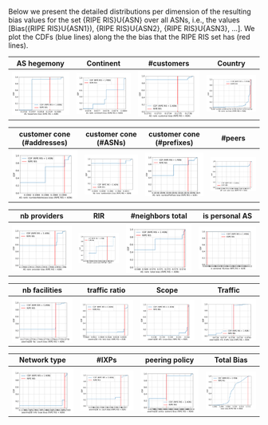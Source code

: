 Below we present the detailed distributions per dimension of the resulting bias values for the set {RIPE RIS}U{ASN} over all ASNs, i.e., the values [Bias({RIPE RIS}U{ASN1}), {RIPE RIS}U{ASN2}, {RIPE RIS}U{ASN3}, ...]. We plot the CDFs (blue lines) along the the bias that the RIPE RIS set has (red lines).



AS hegemony | Continent | #customers | Country
:---:|:---:|:---:|:---:
![](./figures/cdf_bias_diff_AS_hegemony.png?raw=true)|![](./figures/cdf_bias_diff_AS_rank_continent.png?raw=true)|![](./figures/cdf_bias_diff_AS_rank_customer.png?raw=true)|![](./figures/cdf_bias_diff_AS_rank_iso.png?raw=true)

customer cone (#addresses) | customer cone (#ASNs) | customer cone (#prefixes) | #peers
:---:|:---:|:---:|:---:
![](./figures/cdf_bias_diff_AS_rank_numberAddresses.png?raw=true)|![](./figures/cdf_bias_diff_AS_rank_numberAsns.png?raw=true)|![](./figures/cdf_bias_diff_AS_rank_numberPrefixes.png?raw=true)|![](./figures/cdf_bias_diff_AS_rank_peer.png?raw=true)

nb providers | RIR | #neighbors total | is personal AS
:---:|:---:|:---:|:---:
![](./figures/cdf_bias_diff_AS_rank_provider.png?raw=true)|![](./figures/cdf_bias_diff_AS_rank_source.png?raw=true)|![](./figures/cdf_bias_diff_AS_rank_total.png?raw=true)|![](./figures/cdf_bias_diff_is_personal_AS.png?raw=true)

nb facilities | traffic ratio | Scope | Traffic
:---:|:---:|:---:|:---:
![](./figures/cdf_bias_diff_peeringDB_fac_count.png?raw=true)|![](./figures/cdf_bias_diff_peeringDB_info_ratio.png?raw=true)|![](./figures/cdf_bias_diff_peeringDB_info_scope.png?raw=true)|![](./figures/cdf_bias_diff_peeringDB_info_traffic.png?raw=true)

Network type | #IXPs | peering policy | **Total Bias**
:---:|:---:|:---:|:---:
![](./figures/cdf_bias_diff_peeringDB_info_type.png?raw=true)|![](./figures/cdf_bias_diff_peeringDB_ix_count.png?raw=true)|![](./figures/cdf_bias_diff_peeringDB_policy_general.png?raw=true)|![](./figures/cdf_bias_diff_total.png?raw=true)